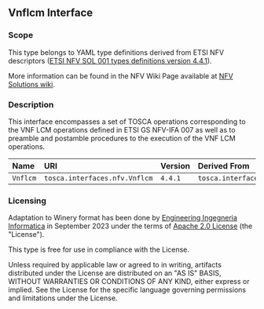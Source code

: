 ## Vnflcm Interface

### Scope
This type belongs to YAML type definitions derived from ETSI NFV descriptors ([ETSI NFV SOL 001 types definitions version 4.4.1](https://forge.etsi.org/rep/nfv/SOL001/-/tree/v4.4.1)).

More information can be found in the NFV Wiki Page available at [NFV Solutions wiki](https://nfvwiki.etsi.org/index.php?title=NFV_Solutions).

### Description
This interface encompasses a set of TOSCA operations corresponding to the VNF LCM operations defined in ETSI GS NFV-IFA 007 as well as to preamble and postamble procedures to the execution of the VNF LCM operations.

| Name | URI | Version | Derived From |
|:---- |:--- |:------- |:------------ |
| `Vnflcm` | `tosca.interfaces.nfv.Vnflcm` | `4.4.1` | `tosca.interfaces.Root` |


### Licensing
Adaptation to Winery format has been done by [Engineering Ingegneria Informatica](https://www.eng.it) in September 2023 under the terms of [Apache 2.0 License](https://www.apache.org/licenses/LICENSE-2.0) (the "License").

This type is free for use in compliance with the License.

Unless required by applicable law or agreed to in writing, artifacts distributed under the License are distributed on an "AS IS" BASIS, WITHOUT WARRANTIES OR CONDITIONS OF ANY KIND, either express or implied. See the License for the specific language governing permissions and limitations under the License.